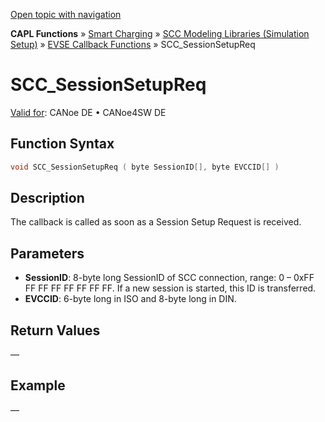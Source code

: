 [Open topic with navigation](../../../../../CANoeDEFamily.htm#Topics/CAPLFunctions/SmartCharging/Callbacks/CAPLfunctionSCCSessionSetupReq.md)

**CAPL Functions** » [Smart Charging](../CAPLFunctionsSmartChargingOverview.md) » [SCC Modeling Libraries (Simulation Setup)](../CAPLFunctionsSmartChargingOverview.md#BMNodeayerDLL) » [EVSE Callback Functions](../CAPLFunctionsSmartChargingOverview.md#CallbackEVSE) » SCC_SessionSetupReq

# SCC_SessionSetupReq

[Valid for](../../../Shared/FeatureAvailability.md):  CANoe DE • CANoe4SW DE

## Function Syntax

```c
void SCC_SessionSetupReq ( byte SessionID[], byte EVCCID[] )
```

## Description

The callback is called as soon as a Session Setup Request is received.

## Parameters

- **SessionID**: 8-byte long SessionID of SCC connection, range: 0 – 0xFF FF FF FF FF FF FF FF. If a new session is started, this ID is transferred.
- **EVCCID**: 6-byte long in ISO and 8-byte long in DIN.

## Return Values

—

## Example

—
